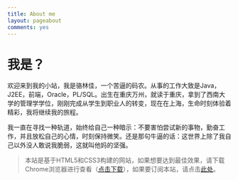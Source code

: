 ```yaml
---
title: About me
layout: pageabout
comments: yes
---
```


# 我是？

欢迎来到我的小站，我是骆林佳，一个苦逼的码农。从事的工作大致是Java，J2EE，前端，Oracle，PL/SQL。出生在重庆万州，就读于重庆，拿到了西南大学的管理学学位，刚刚完成从学生到职业人的转变，现在在上海，生命时刻体验着精彩，我将继续我的旅程。

我一直在寻找一种轨道，始终给自己一种暗示：不要害怕尝试新的事物，勤奋工作，并且放松自己的心情，时刻保持微笑。还是那句牛逼的话：这世界上除了我自己以外没人敢说我脆弱，这就叫他妈的坚强。  


> 本站是基于HTML5和CSS3构建的网站，如果想要达到最佳效果，请下载Chrome浏览器进行查看（[点击下载](https://www.google.com/intl/zh-CN/chrome/browser/?hl=zh-CN)），如果要订阅本站，请点击[此处](http://ideex.name/cn/atom.xml)。